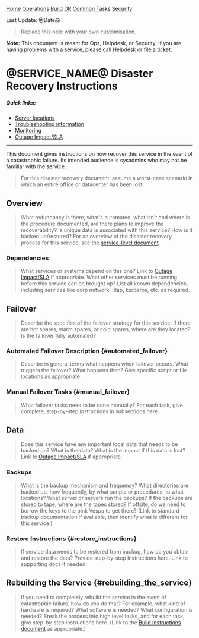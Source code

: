 [Home](index.md) [Operations](operations.md) [Build](build.md) [DR](disaster_recovery.md) [Common Tasks](common_tasks.md) [Security](security.md)

Last Update: @Date@

> Replace this note with your own customisation.

**Note:** This document is meant for Ops, Helpdesk, or Security. If you are
having problems with a service, please call Helpdesk or
[file a ticket](@TICKET_URL@).

@SERVICE_NAME@ Disaster Recovery Instructions
=================================================

##### Quick links:

-   [Server locations](operations.md#servers_hardware)
-   [Troubleshooting information](operations.md#troubleshooting)
-   [Monitoring](operations.md#monitoring)
-   [Outage Impact/SLA](index.md#outageimpact)

------------------------------------------------------------------------

This document gives instructions on how recover this service in the
event of a catastrophic failure. Its intended audience is sysadmins who
may not be familiar with the service.

> For this disaster recovery document, assume a worst-case scenario in
> which an entire office or datacenter has been lost.

Overview
--------

> What redundancy is there, what\'s automated, what isn\'t and where is
> the procedure documented, are there plans to improve the recoverability?
> Is unique data is associated with this service? How is it backed
> up/restored? For an overview of the disaster recovery process for this
> service, see the [service-level document](index.md#disaster_recovery).

### Dependencies

> What services or systems depend on this one? Link to [Outage
> Impact/SLA](index.md#outageimpact) if appropriate. What other services
> must be running before this service can be brought up? List all known
> dependencies, including services like corp network, ldap, kerberos, etc.
> as required.

Failover
--------

> Describe the specifics of the failover strategy for this service. If
> there are hot spares, warm spares, or cold spares, where are they
> located? Is the failover fully automated?

### Automated Failover Description {#automated_failover}

> Describe in general terms what happens when failover occurs. What
> triggers the failover? What happens then? Give specific script or file
> locations as appropriate.

### Manual Failover Tasks {#manual_failover}

> What failover tasks need to be done manually? For each task, give
> complete, step-by-step instructions in subsections here.

Data
----

> Does this service have any important local data that needs to be backed
> up? What is the data? What is the impact if this data is lost? Link to
> [Outage Impact/SLA](index.md#outageimpact) if appropriate.

### Backups

> What is the backup mechanism and frequency? What directories are backed up,
> how frequently, by what scripts or procedures, to what locations? What server
> or servers run the backups? If the backups are stored to tape, where are the
> tapes stored? If offsite, do we need to borrow the keys to the pink Vespa to
> get there? (Link to standard backup documentation if available, then identify
> what is different for this service.)

### Restore Instructions {#restore_instructions}

> If service data needs to be restored from backup, how do you obtain and
> restore the data? Provide step-by-step instructions here. Link to
> supporting docs if needed.

Rebuilding the Service {#rebuilding_the_service}
----------------------

> If you need to completely rebuild the service in the event of
> catastrophic failure, how do you do that? For example, what kind of
> hardware is required? What software is needed? What configuration is
> needed? Break the process into high level tasks, and for each task, give
> step-by-step instructions here. (Link to the [Build Instructions
> document](build.md) as appropriate.)
